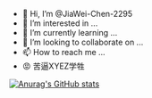 - 👋 Hi, I’m @JiaWei-Chen-2295
- 👀 I’m interested in ...
- 🌱 I’m currently learning ...
- 💞️ I’m looking to collaborate on ...
- 📫 How to reach me ...
- 😡 苦逼XYEZ学牲
<!---
JiaWei-Chen-2295/JiaWei-Chen-2295 is a ✨ special ✨ repository because its `README.md` (this file) appears on your GitHub profile.
You can click the Preview link to take a look at your changes.
--->

[![Anurag's GitHub stats](https://github-readme-stats.vercel.app/api?username=JiaWei-Chen-2295)](https://github.com/anuraghazra/github-readme-stats)
